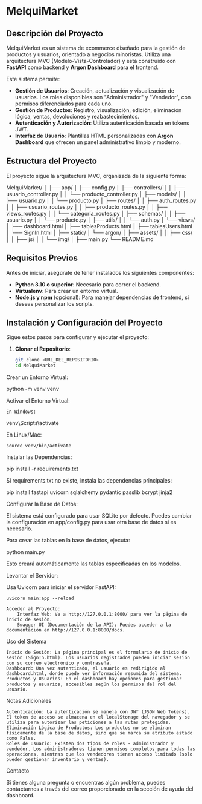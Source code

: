 # MelquiMarket

## Descripción del Proyecto

MelquiMarket es un sistema de ecommerce diseñado para la gestión de productos y usuarios, orientado a negocios minoristas. Utiliza una arquitectura MVC (Modelo-Vista-Controlador) y está construido con **FastAPI** como backend y **Argon Dashboard** para el frontend. 

Este sistema permite:

- **Gestión de Usuarios**: Creación, actualización y visualización de usuarios. Los roles disponibles son "Administrador" y "Vendedor", con permisos diferenciados para cada uno.
- **Gestión de Productos**: Registro, visualización, edición, eliminación lógica, ventas, devoluciones y reabastecimientos.
- **Autenticación y Autorización**: Utiliza autenticación basada en tokens JWT.
- **Interfaz de Usuario**: Plantillas HTML personalizadas con **Argon Dashboard** que ofrecen un panel administrativo limpio y moderno.

## Estructura del Proyecto

El proyecto sigue la arquitectura MVC, organizada de la siguiente forma:

MelquiMarket/ │ ├── app/ │ ├── config.py │ ├── controllers/ │ │ ├── usuario_controller.py │ │ └── producto_controller.py │ ├── models/ │ │ ├── usuario.py │ │ └── producto.py │ ├── routes/ │ │ ├── auth_routes.py │ │ ├── usuario_routes.py │ │ ├── producto_routes.py │ │ ├── views_routes.py │ │ └── categoria_routes.py │ ├── schemas/ │ │ ├── usuario.py │ │ └── producto.py │ ├── utils/ │ │ └── auth.py │ └── views/ │ ├── dashboard.html │ ├── tablesProducts.html │ ├── tablesUsers.html │ └── SignIn.html │ ├── static/ │ └── argon/ │ ├── assets/ │ │ ├── css/ │ │ ├── js/ │ │ └── img/ │ ├── main.py └── README.md

## Requisitos Previos

Antes de iniciar, asegúrate de tener instalados los siguientes componentes:

- **Python 3.10 o superior**: Necesario para correr el backend.
- **Virtualenv**: Para crear un entorno virtual.
- **Node.js y npm** (opcional): Para manejar dependencias de frontend, si deseas personalizar los scripts.

## Instalación y Configuración del Proyecto

Sigue estos pasos para configurar y ejecutar el proyecto:

1. **Clonar el Repositorio**:

   ```bash
   git clone <URL_DEL_REPOSITORIO>
   cd MelquiMarket


Crear un Entorno Virtual:

python -m venv venv

Activar el Entorno Virtual:

    En Windows:

venv\Scripts\activate

En Linux/Mac:

    source venv/bin/activate

Instalar las Dependencias:

pip install -r requirements.txt

Si requirements.txt no existe, instala las dependencias principales:

pip install fastapi uvicorn sqlalchemy pydantic passlib bcrypt jinja2

Configurar la Base de Datos:

El sistema está configurado para usar SQLite por defecto. Puedes cambiar la configuración en app/config.py para usar otra base de datos si es necesario.

Para crear las tablas en la base de datos, ejecuta:

python main.py

Esto creará automáticamente las tablas especificadas en los modelos.

Levantar el Servidor:

Usa Uvicorn para iniciar el servidor FastAPI:

    uvicorn main:app --reload

    Acceder al Proyecto:
        Interfaz Web: Ve a http://127.0.0.1:8000/ para ver la página de inicio de sesión.
        Swagger UI (Documentación de la API): Puedes acceder a la documentación en http://127.0.0.1:8000/docs.

Uso del Sistema

    Inicio de Sesión: La página principal es el formulario de inicio de sesión (SignIn.html). Los usuarios registrados pueden iniciar sesión con su correo electrónico y contraseña.
    Dashboard: Una vez autenticado, el usuario es redirigido al dashboard.html, donde puede ver información resumida del sistema.
    Productos y Usuarios: En el dashboard hay opciones para gestionar productos y usuarios, accesibles según los permisos del rol del usuario.

Notas Adicionales

    Autenticación: La autenticación se maneja con JWT (JSON Web Tokens). El token de acceso se almacena en el localStorage del navegador y se utiliza para autorizar las peticiones a las rutas protegidas.
    Eliminación Lógica de Productos: Los productos no se eliminan físicamente de la base de datos, sino que se marca su atributo estado como False.
    Roles de Usuario: Existen dos tipos de roles - administrador y vendedor. Los administradores tienen permisos completos para todas las operaciones, mientras que los vendedores tienen acceso limitado (solo pueden gestionar inventario y ventas).

Contacto

Si tienes alguna pregunta o encuentras algún problema, puedes contactarnos a través del correo proporcionado en la sección de ayuda del dashboard.

